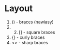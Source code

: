 # Layout
1. () - braces (nawiasy)
2. 2. [] - square braces
3. {} - curly braces
4. <> - sharp braces